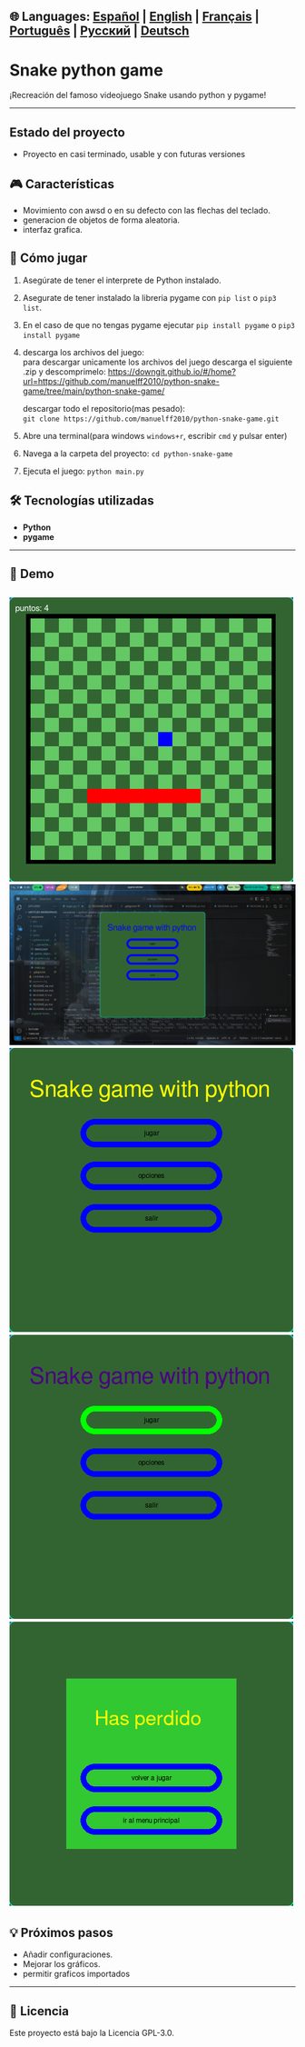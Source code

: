 🌐 **Languages:** [Español](README.md) | [English](traducciones/README.en.md) | [Français](traducciones/README.fr.md) | [Português](traducciones/README.pt.md) | [Русский](traducciones/README.ru.md) | [Deutsch](traducciones/README.de.md)
---
# Snake python game

¡Recreación del famoso videojuego Snake usando python y pygame!

---
##   Estado del proyecto
* Proyecto en casi terminado, usable y con futuras versiones
## 🎮 Características

* Movimiento con awsd o en su defecto con las flechas del teclado.
* generacion de objetos de forma aleatoria.
* interfaz grafica.

## 🚀 Cómo jugar

1.  Asegúrate de tener el interprete de Python instalado.
2.  Asegurate de tener instalado la libreria pygame con `pip list` o `pip3 list`.
3.  En el caso de que no tengas pygame ejecutar `pip install pygame` o `pip3 install pygame` 
4.  descarga los archivos del juego: \
    para descargar unicamente los archivos del juego descarga el siguiente .zip y descomprimelo:
    https://downgit.github.io/#/home?url=https://github.com/manuelff2010/python-snake-game/tree/main/python-snake-game/ 
    
    descargar todo el repositorio(mas pesado): \
    `git clone https://github.com/manuelff2010/python-snake-game.git` 
5.  Abre una terminal(para windows `windows+r`, escribir `cmd` y pulsar enter)
6.  Navega a la carpeta del proyecto: `cd python-snake-game`
7.  Ejecuta el juego: `python main.py`

## 🛠️ Tecnologías utilizadas
* **Python**
* **pygame**
---
## 📸 Demo

![Captura de pantalla del juego](traducciones/imagenes/vista_juego.png)
![Captura de pantalla del juego](traducciones/imagenes/vista_escritorio.png)
![Captura de pantalla del juego](traducciones/imagenes/vista_menu_1.png)
![Captura de pantalla del juego](traducciones/imagenes/vista_menu_2.png)
![Captura de pantalla del juego](traducciones/imagenes/vista_menu_perdida.png)
---
## 💡 Próximos pasos

* Añadir configuraciones.
* Mejorar los gráficos.
* permitir graficos importados
---

## 📄 Licencia

Este proyecto está bajo la Licencia GPL-3.0.